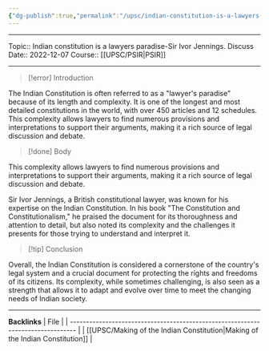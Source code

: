```yaml
---
{"dg-publish":true,"permalink":"/upsc/indian-constitution-is-a-lawyers-paradise-sir-ivor-jennings-discuss/"}
---
```


----
Topic:: Indian constitution is a lawyers paradise-Sir Ivor Jennings. Discuss
Date:: 2022-12-07
Course:: [[UPSC/PSIR\|PSIR]] 

----
>[!error] Introduction 

The Indian Constitution is often referred to as a "lawyer's paradise" because of its length and complexity. It is one of the longest and most detailed constitutions in the world, with over 450 articles and 12 schedules. This complexity allows lawyers to find numerous provisions and interpretations to support their arguments, making it a rich source of legal discussion and debate.



>[!done] Body 

This complexity allows lawyers to find numerous provisions and interpretations to support their arguments, making it a rich source of legal discussion and debate.

Sir Ivor Jennings, a British constitutional lawyer, was known for his expertise on the Indian Constitution. In his book "The Constitution and Constitutionalism," he praised the document for its thoroughness and attention to detail, but also noted its complexity and the challenges it presents for those trying to understand and interpret it.

>[!tip] Conclusion 

Overall, the Indian Constitution is considered a cornerstone of the country's legal system and a crucial document for protecting the rights and freedoms of its citizens. Its complexity, while sometimes challenging, is also seen as a strength that allows it to adapt and evolve over time to meet the changing needs of Indian society.



---
**Backlinks**
| File                                                                             |
| -------------------------------------------------------------------------------- |
| [[UPSC/Making of the Indian Constitution\|Making of the Indian Constitution]] |



